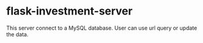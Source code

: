 # flask-investment-server
This server connect to a MySQL database. User can use url query or update the data.
